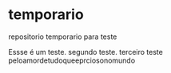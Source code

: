 # temporario
repositorio temporario para teste

Essse é um teste.
segundo teste.
terceiro teste 
peloamordetudoqueeprciosonomundo
